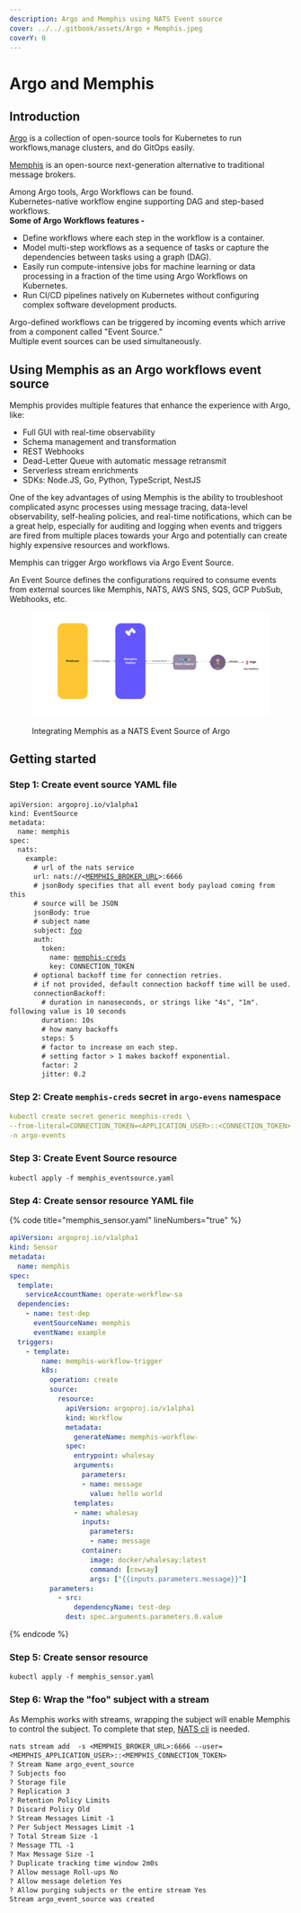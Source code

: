 ```yaml
---
description: Argo and Memphis using NATS Event source
cover: ../../.gitbook/assets/Argo + Memphis.jpeg
coverY: 0
---
```


# Argo and Memphis

## Introduction

[Argo](https://argoproj.github.io/) is a collection of open-source tools for Kubernetes to run workflows,manage clusters, and do GitOps easily.&#x20;

[Memphis](https://memphis.dev) is an open-source next-generation alternative to traditional message brokers.

Among Argo tools, Argo Workflows can be found.\
Kubernetes-native workflow engine supporting DAG and step-based workflows.\
**Some of Argo Workflows features -**&#x20;

* Define workflows where each step in the workflow is a container.
* Model multi-step workflows as a sequence of tasks or capture the dependencies between tasks using a graph (DAG).
* Easily run compute-intensive jobs for machine learning or data processing in a fraction of the time using Argo Workflows on Kubernetes.
* Run CI/CD pipelines natively on Kubernetes without configuring complex software development products.

Argo-defined workflows can be triggered by incoming events which arrive from a component called "Event Source." \
Multiple event sources can be used simultaneously.

## Using Memphis as an Argo workflows event source

Memphis provides multiple features that enhance the experience with Argo, like:

* Full GUI with real-time observability
* Schema management and transformation
* REST Webhooks
* Dead-Letter Queue with automatic message retransmit
* Serverless stream enrichments
* SDKs: Node.JS, Go, Python, TypeScript, NestJS

One of the key advantages of using Memphis is the ability to troubleshoot complicated async processes using message tracing, data-level observability, self-healing policies, and real-time notifications, which can be a great help, especially for auditing and logging when events and triggers are fired from multiple places towards your Argo and potentially can create highly expensive resources and workflows.

Memphis can trigger Argo workflows via Argo Event Source.

An Event Source defines the configurations required to consume events from external sources like Memphis, NATS, AWS SNS, SQS, GCP PubSub, Webhooks, etc.

<figure><img src="../../.gitbook/assets/argo and memphis.jpeg" alt=""><figcaption><p>Integrating Memphis as a NATS Event Source of Argo</p></figcaption></figure>

## Getting started

### Step 1: Create event source YAML file

<pre class="language-yaml" data-title="memphis_eventsource.yaml" data-line-numbers><code class="lang-yaml">apiVersion: argoproj.io/v1alpha1
kind: EventSource
metadata:
  name: memphis
spec:
  nats:
    example:
      # url of the nats service
      url: nats://&#x3C;<a data-footnote-ref href="#user-content-fn-1">MEMPHIS_BROKER_URL</a>>:6666
      # jsonBody specifies that all event body payload coming from this
      # source will be JSON
      jsonBody: true
      # subject name
      subject: <a data-footnote-ref href="#user-content-fn-2">foo</a>
      auth:
        token:
          name: <a data-footnote-ref href="#user-content-fn-3">memphis-creds</a>
          key: CONNECTION_TOKEN
      # optional backoff time for connection retries.
      # if not provided, default connection backoff time will be used.
      connectionBackoff:
        # duration in nanoseconds, or strings like "4s", "1m". following value is 10 seconds
        duration: 10s
        # how many backoffs
        steps: 5
        # factor to increase on each step.
        # setting factor > 1 makes backoff exponential.
        factor: 2
        jitter: 0.2
</code></pre>

### Step 2:  Create `memphis-creds` secret in `argo-evens` namespace

```yaml
kubectl create secret generic memphis-creds \
--from-literal=CONNECTION_TOKEN=<APPLICATION_USER>::<CONNECTION_TOKEN> \
-n argo-events
```

### Step 3: Create Event Source resource

```
kubectl apply -f memphis_eventsource.yaml
```

### Step 4: Create sensor resource YAML file

{% code title="memphis_sensor.yaml" lineNumbers="true" %}
```yaml
apiVersion: argoproj.io/v1alpha1
kind: Sensor
metadata:
  name: memphis
spec:
  template:
    serviceAccountName: operate-workflow-sa
  dependencies:
    - name: test-dep
      eventSourceName: memphis
      eventName: example
  triggers:
    - template:
        name: memphis-workflow-trigger
        k8s:
          operation: create
          source:
            resource:
              apiVersion: argoproj.io/v1alpha1
              kind: Workflow
              metadata:
                generateName: memphis-workflow-
              spec:
                entrypoint: whalesay
                arguments:
                  parameters:
                  - name: message
                    value: hello world
                templates:
                - name: whalesay
                  inputs:
                    parameters:
                    - name: message
                  container:
                    image: docker/whalesay:latest
                    command: [cowsay]
                    args: ["{{inputs.parameters.message}}"]
          parameters:
            - src:
                dependencyName: test-dep
              dest: spec.arguments.parameters.0.value
```
{% endcode %}

### Step 5: Create sensor resource

```
kubectl apply -f memphis_sensor.yaml
```

### Step 6: Wrap the "foo" subject with a stream

As Memphis works with streams, wrapping the subject will enable Memphis to control the subject. To complete that step, [NATS cli](https://github.com/nats-io/natscli) is needed.

```markup
nats stream add  -s <MEMPHIS_BROKER_URL>:6666 --user=<MEMPHIS_APPLICATION_USER>::<MEMPHIS_CONNECTION_TOKEN> 
? Stream Name argo_event_source
? Subjects foo
? Storage file
? Replication 3
? Retention Policy Limits
? Discard Policy Old
? Stream Messages Limit -1
? Per Subject Messages Limit -1
? Total Stream Size -1
? Message TTL -1
? Max Message Size -1
? Duplicate tracking time window 2m0s
? Allow message Roll-ups No
? Allow message deletion Yes
? Allow purging subjects or the entire stream Yes
Stream argo_event_source was created
```

[^1]: 

[^2]: \=Memphis station

[^3]: A secret that will be created in step 2
